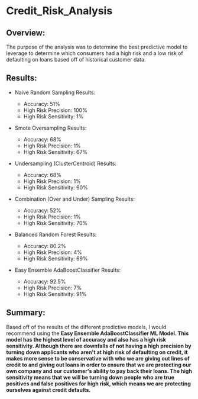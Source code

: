 # Credit_Risk_Analysis

## Overview:
The purpose of the analysis was to determine the best predictive model to leverage to determine which consumers had a high risk and a low risk of defaulting on loans based off of historical customer data. 
## Results:
* Naive Random Sampling Results:
    * Accuracy: 51%
    * High Risk Precision: 100%
    * High Risk Sensitivity: 1%

* Smote Oversampling Results:
    * Accuracy: 68%
    * High Risk Precision: 1%
    * High Risk Sensitivity: 67%

* Undersampling (ClusterCentroid) Results:
    * Accuracy: 68%
    * High Risk Precision: 1%
    * High Risk Sensitivity: 60%
 
* Combination (Over and Under) Sampling Results:
    * Accuracy: 52%
    * High Risk Precision: 1%
    * High Risk Sensitivity: 70%

* Balanced Random Forest Results:
    * Accuracy: 80.2%
    * High Risk Precision: 4%
    * High Risk Sensitivity: 69%
 
* Easy Ensemble AdaBoostClassifier Results:
    * Accuracy: 92.5%
    * High Risk Precision: 7% 
    * High Risk Sensitivity: 91%
 
## Summary:
Based off of the results of the different predictive models, I would recommend using the <b>Easy Ensemble AdaBoostClassifier ML Model<b/>. This model has the highest level of accuracy and also has a high risk sensitivity. Although there are downfalls of not having a high precision by turning down applicants who aren't at high risk of defaulting on credit, it makes more sense to be conservative with who we are giving out lines of credit to and giving out loans in order to ensure that we are protecting our own company and our customer's ability to pay back their loans. The high sensitivity means that we will be turning down people who are true positives and false positives for high risk, which means we are protecting ourselves against credit defaults.  
